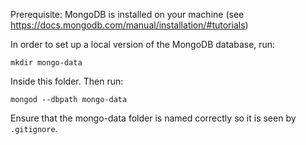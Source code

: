 Prerequisite: MongoDB is installed on your machine (see https://docs.mongodb.com/manual/installation/#tutorials)

In order to set up a local version of the MongoDB database, run:

`mkdir mongo-data`

Inside this folder. Then run:

`mongod --dbpath mongo-data`

Ensure that the mongo-data folder is named correctly so it is seen by `.gitignore`.
